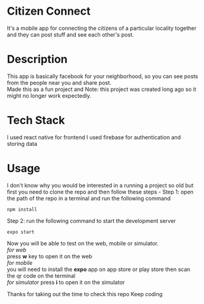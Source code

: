 # Citizen Connect
It's a mobile app for connecting the citizens of a particular locality together and they can post stuff and see each other's post.  
# Description
This app is basically facebook for your neighborhood, so you can see posts from the people near you and share post.  
Made this as a fun project and Note: this project was created long ago so it might no longer work expectedly.  
# Tech Stack
I used react native for frontend
I used firebase for authentication and storing data  
# Usage
I don't know why you would be interested in a running a project so old but first you need to clone the repo and 
then follow these steps - 
Step 1:
open the path of the repo in a terminal and run the following command 
```
npm install
```
Step 2:
run the following command to start the development server 
```
expo start 
```
Now you will be able to test on the web, mobile or simulator.  
*for web*  
press **w** key to open it on the web  
*for mobile*  
you will need to install the **expo** app on app store or play store then scan the qr code on the terminal  
*for simulator*
press **i** to open it on the simulator

Thanks for taking out the time to check this repo
Keep coding
